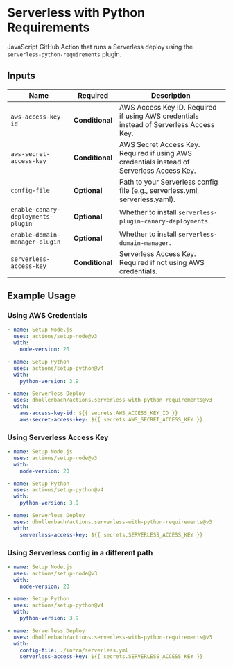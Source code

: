 # Serverless with Python Requirements  

JavaScript GitHub Action that runs a Serverless deploy using the `serverless-python-requirements` plugin.  

## Inputs  

| Name                               | Required     | Description  |
|------------------------------------|-------------|--------------|
| `aws-access-key-id`                | **Conditional** | AWS Access Key ID. Required if using AWS credentials instead of Serverless Access Key. |
| `aws-secret-access-key`            | **Conditional** | AWS Secret Access Key. Required if using AWS credentials instead of Serverless Access Key. |
| `config-file`                      | **Optional** | Path to your Serverless config file (e.g., serverless.yml, serverless.yaml).|
| `enable-canary-deployments-plugin` | **Optional** | Whether to install `serverless-plugin-canary-deployments`. |
| `enable-domain-manager-plugin`     | **Optional** | Whether to install `serverless-domain-manager`. |
| `serverless-access-key`            | **Conditional** | Serverless Access Key. Required if not using AWS credentials. |

## Example Usage  

### Using AWS Credentials  
```yaml
- name: Setup Node.js
  uses: actions/setup-node@v3
  with:
    node-version: 20

- name: Setup Python
  uses: actions/setup-python@v4
  with:
    python-version: 3.9

- name: Serverless Deploy
  uses: dhollerbach/actions.serverless-with-python-requirements@v3
  with:
    aws-access-key-id: ${{ secrets.AWS_ACCESS_KEY_ID }}
    aws-secret-access-key: ${{ secrets.AWS_SECRET_ACCESS_KEY }}
```

### Using Serverless Access Key
```yaml
- name: Setup Node.js
  uses: actions/setup-node@v3
  with:
    node-version: 20

- name: Setup Python
  uses: actions/setup-python@v4
  with:
    python-version: 3.9

- name: Serverless Deploy
  uses: dhollerbach/actions.serverless-with-python-requirements@v3
  with:
    serverless-access-key: ${{ secrets.SERVERLESS_ACCESS_KEY }}
```

### Using Serverless config in a different path
```yaml
- name: Setup Node.js
  uses: actions/setup-node@v3
  with:
    node-version: 20

- name: Setup Python
  uses: actions/setup-python@v4
  with:
    python-version: 3.9

- name: Serverless Deploy
  uses: dhollerbach/actions.serverless-with-python-requirements@v3
  with:
    config-file: ./infra/serverless.yml
    serverless-access-key: ${{ secrets.SERVERLESS_ACCESS_KEY }}
```

